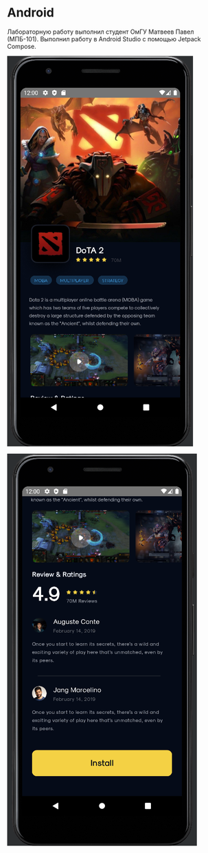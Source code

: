 # Android 
Лабораторную работу выполнил студент ОмГУ Матвеев Павел (МПБ-101). 
Выполнил работу в Android Studio с помощью Jetpack Compose.

![firstScreen](ProjectDoTA2/Assets/Screenshot_1.png)

![secondScreen](ProjectDoTA2/Assets/Screenshot_2.png)